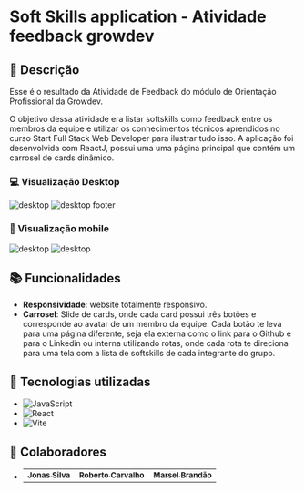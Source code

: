 <h1 text-align="center">Soft Skills application - Atividade feedback growdev</h1>

## :memo: Descrição

Esse é o resultado da Atividade de Feedback do módulo de Orientação Profissional da Growdev.

O objetivo dessa atividade era listar softskills como feedback entre os membros da equipe e utilizar os conhecimentos técnicos aprendidos no curso Start Full Stack Web Developer para ilustrar tudo isso.
A aplicação foi desenvolvida com ReactJ, possui uma uma página principal que contém um carrosel de cards dinâmico.

 <div >
 
 ### :computer: Visualização Desktop 
 ![desktop](./imagens/readme/desktop.png)
 ![desktop footer](./imagens/readme/desktop2.png)

 ###  :iphone: Visualização mobile

 ![desktop](./imagens/readme/mobile1.png)
 ![desktop](./imagens/readme/mobile2.png)
 </div>

## :books: Funcionalidades
* <b>Responsividade</b>: website totalmente responsivo.
* <b>Carrosel</b>: Slide de cards, onde cada card possui três botões e corresponde ao avatar de um membro da equipe. Cada botão te leva para uma página diferente, seja ela externa como o link para o Github e para o Linkedin ou interna utilizando rotas, 
onde cada rota te direciona para uma tela com a lista de softskills de cada integrante do grupo.

##  :wrench: Tecnologias utilizadas

* ![JavaScript](https://img.shields.io/badge/javascript-%23323330.svg?style=for-the-badge&logo=javascript&logoColor=%23F7DF1E)
* ![React](https://img.shields.io/badge/react-%2320232a.svg?style=for-the-badge&logo=react&logoColor=%2361DAFB)
* ![Vite](https://img.shields.io/badge/vite-%23646CFF.svg?style=for-the-badge&logo=vite&logoColor=white)

## :handshake: Colaboradores
* <table>
  <tr>
    <td text-align="center">
      <a href="https://github.com/jonas-amilton">
        <sub>
          <b>Jonas Silva</b>
        </sub>
      </a>
    </td>
    <td text-align="center">
      <a href="https://github.com/Roberto1501">
        <sub>
          <b>Roberto Carvalho</b>
        </sub>
      </a>
    </td>
     <td text-align="center">
      <a href="https://github.com/Marseljrdev">
        <sub>
          <b>Marsel Brandão</b>
        </sub>
      </a>
    </td>
  </tr>
</table>
